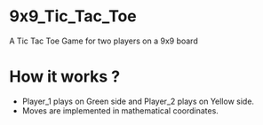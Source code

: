 # 9x9_Tic_Tac_Toe
A Tic Tac Toe Game for two players on a 9x9 board


# How it works ?

- Player_1 plays on Green side and Player_2 plays on Yellow side.
- Moves are implemented in mathematical coordinates.

